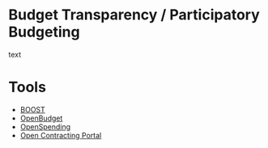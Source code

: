 # Budget Transparency / Participatory Budgeting

text 

# Tools
- [BOOST](BOOST.md)
- [OpenBudget](OpenBudget.md)
- [OpenSpending](OpenSpending.md)
- [Open Contracting Portal](ocportal.md)
